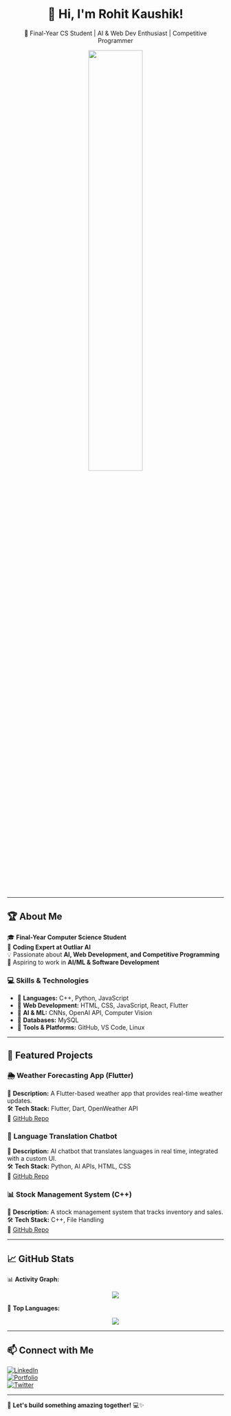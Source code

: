 <h1 align="center">👋 Hi, I'm Rohit Kaushik!</h1>
<p align="center">
  🚀 Final-Year CS Student | AI & Web Dev Enthusiast | Competitive Programmer  
</p>

<p align="center">
  <img src="https://github-readme-stats.vercel.app/api?username=rohit-kaushik0&show_icons=true&theme=radical" width="50%">
</p>

---

## 🏆 About Me  
🎓 **Final-Year Computer Science Student**  
💼 **Coding Expert at Outliar AI**  
💡 Passionate about **AI, Web Development, and Competitive Programming**  
🚀 Aspiring to work in **AI/ML & Software Development**  

### **💻 Skills & Technologies**
- 🔹 **Languages:** C++, Python, JavaScript  
- 🔹 **Web Development:** HTML, CSS, JavaScript, React, Flutter  
- 🔹 **AI & ML:** CNNs, OpenAI API, Computer Vision  
- 🔹 **Databases:** MySQL  
- 🔹 **Tools & Platforms:** GitHub, VS Code, Linux  

---

## 📂 Featured Projects  

### 🌦 **Weather Forecasting App (Flutter)**  
📌 **Description:** A Flutter-based weather app that provides real-time weather updates.  
🛠 **Tech Stack:** Flutter, Dart, OpenWeather API  
🔗 [GitHub Repo](https://github.com/your-github-username/weather-app)  

### 🎨 **Language Translation Chatbot**  
📌 **Description:** AI chatbot that translates languages in real time, integrated with a custom UI.  
🛠 **Tech Stack:** Python, AI APIs, HTML, CSS  
🔗 [GitHub Repo](https://github.com/your-github-username/language-translation-chatbot)  

### 📊 **Stock Management System (C++)**  
📌 **Description:** A stock management system that tracks inventory and sales.  
🛠 **Tech Stack:** C++, File Handling  
🔗 [GitHub Repo](https://github.com/your-github-username/stock-management-system)  

---

## 📈 GitHub Stats  
📊 **Activity Graph:**  
<p align="center">
  <img src="https://github-readme-activity-graph.vercel.app/graph?username=rohit-kaushik0&theme=dracula" />
</p>

📌 **Top Languages:**  
<p align="center">
  <img src="https://github-readme-stats.vercel.app/api/top-langs/?username=rohit-kaushik0&layout=compact&theme=radical" />
</p>

---

## 📫 Connect with Me  
[![LinkedIn](https://img.shields.io/badge/LinkedIn-Connect-blue?logo=linkedin)](https://www.linkedin.com/in/rohit-hrk-517809231/)  
[![Portfolio](https://img.shields.io/badge/Portfolio-Visit-orange?logo=web)](https://yourwebsite.com)  
[![Twitter](https://img.shields.io/badge/Twitter-Follow-blue?logo=twitter)](https://twitter.com/yourhandle)  

---

🚀 **Let's build something amazing together!** 💻✨  
